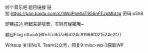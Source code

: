 听个音乐吧
题目链接
链接:https://pan.baidu.com/s/1WpIPoeXaT956nFEJpMbLtg 密码:o5h8

题目描述
听起来是噪音，实则有秘密哦~

题目Flag
n1book{6fe7cc6d7a6b024c91968f021524e2f7}

Writeup
关注Nu1L Team公众号，回复9-misc-wp-3获取WP